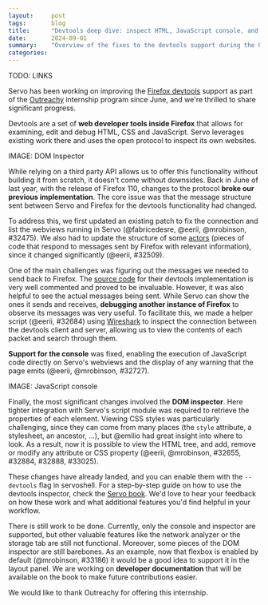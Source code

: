 ```yaml
---
layout:     post
tags:       blog
title:      "Devtools deep dive: inspect HTML, JavaScript console, and more!"
date:       2024-09-01
summary:    "Overview of the fixes to the devtools support during the Outreachy internship"
categories:
---
```


TODO: LINKS

Servo has been working on improving the [Firefox devtools](https://firefox-source-docs.mozilla.org/devtools-user) support as part of the [Outreachy](https://www.outreachy.org) internship program since June, and we're thrilled to share significant progress.

Devtools are a set of **web developer tools inside Firefox** that allows for examining, edit and debug HTML, CSS and JavaScript. Servo leverages existing work there and uses the open protocol to inspect its own websites.

IMAGE: DOM Inspector

While relying on a third party API allows us to offer this functionality without building it from scratch, it doesn't come without downsides. Back in June of last year, with the release of Firefox 110, changes to the protocol **broke our previous implementation**. The core issue was that the message structure sent between Servo and Firefox for the devtools functionality had changed.

To address this, we first updated an existing patch to fix the connection and list the webviews running in Servo (@fabricedesre, @eerii, @mrobinson, #32475). We also had to update the structure of some [actors](https://firefox-source-docs.mozilla.org/devtools/backend/actor-hierarchy.html) (pieces of code that respond to messages sent by Firefox with relevant information), since it changed significantly (@eerii, #32509).

One of the main challenges was figuring out the messages we needed to send back to Firefox. The [source code](https://searchfox.org/mozilla-central/source/devtools/server/actors) for their devtools implementation is very well commented and proved to be invaluable. However, it was also helpful to see the actual messages being sent. While Servo can show the ones it sends and receives, **debugging another instance of Firefox** to observe its messages was very useful. To facilitate this, we made a helper script (@eerii, #32684) using [Wireshark](https://www.wireshark.org) to inspect the connection between the devtools client and server, allowing us to view the contents of each packet and search through them.

**Support for the console** was fixed, enabling the execution of JavaScript code directly on Servo's webviews and the display of any warning that the page emits (@eerii, @mrobinson, #32727).

IMAGE: JavaScript console

Finally, the most significant changes involved the **DOM inspector**. Here tighter integration with Servo's script module was required to retrieve the properties of each element. Viewing CSS styles was particularly challenging, since they can come from many places (the `style` attribute, a stylesheet, an ancestor, ...), but @emilio had great insight into where to look. As a result, now it is possible to view the HTML tree, and add, remove or modify any attribute or CSS property (@eerii, @mrobinson, #32655, #32884, #32888, #33025).

These changes have already landed, and you can enable them with the `--devtools` flag in servoshell. For a step-by-step guide on how to use the devtools inspector, check the [Servo book](https://book.servo.org/hacking/using-devtools.html). We'd love to hear your feedback on how these work and what additional features you'd find helpful in your workflow.

There is still work to be done. Currently, only the console and inspector are supported, but other valuable features like the network analyzer or the storage tab are still not functional. Moreover, some pieces of the DOM inspector are still barebones. As an example, now that flexbox is enabled by default (@mrobinson, #33186) it would be a good idea to support it in the layout panel. We are working on **developer documentation** that will be available on the book to make future contributions easier.

We would like to thank Outreachy for offering this internship.
